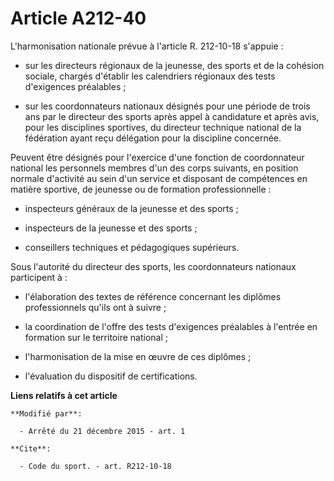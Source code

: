 # Article A212-40

L'harmonisation nationale prévue à l'article R. 212-10-18 s'appuie :

- sur les directeurs régionaux de la jeunesse, des sports et de la cohésion sociale, chargés d'établir les calendriers
régionaux des tests d'exigences préalables ;

- sur les coordonnateurs nationaux désignés pour une période de trois ans par le directeur des sports après appel à
candidature et après avis, pour les disciplines sportives, du directeur technique national de la fédération ayant reçu
délégation pour la discipline concernée. 

Peuvent être désignés pour l'exercice d'une fonction de coordonnateur national les personnels membres d'un des corps
suivants, en position normale d'activité au sein d'un service et disposant de compétences en matière sportive, de jeunesse ou
de formation professionnelle :

- inspecteurs généraux de la jeunesse et des sports ;

- inspecteurs de la jeunesse et des sports ;

- conseillers techniques et pédagogiques supérieurs. 

Sous l'autorité du directeur des sports, les coordonnateurs nationaux participent à :

- l'élaboration des textes de référence concernant les diplômes professionnels qu'ils ont à suivre ;

- la coordination de l'offre des tests d'exigences préalables à l'entrée en formation sur le territoire national ;

- l'harmonisation de la mise en œuvre de ces diplômes ;

- l'évaluation du dispositif de certifications.

**Liens relatifs à cet article**

	**Modifié par**:

	  - Arrêté du 21 décembre 2015 - art. 1

	**Cite**:

	  - Code du sport. - art. R212-10-18
